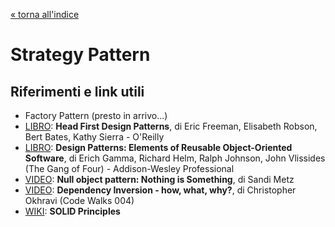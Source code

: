 [&laquo; torna all'indice](../../README.md)
# Strategy Pattern
## Riferimenti e link utili

- Factory Pattern (presto in arrivo...)
- [LIBRO](https://www.amazon.it/Head-First-Design-Patterns-Freeman/dp/0596007124): **Head First Design Patterns**, di Eric Freeman, Elisabeth Robson, Bert Bates, Kathy Sierra - O'Reilly
- [LIBRO](https://www.amazon.it/Design-Patterns-Elements-Reusable-Object-Oriented/dp/0201633612): **Design Patterns: Elements of Reusable Object-Oriented Software**, di Erich Gamma, Richard Helm, Ralph Johnson, John Vlissides (The Gang of Four) - Addison-Wesley Professional
- [VIDEO](https://www.youtube.com/watch?v=OMPfEXIlTVE): **Null object pattern: Nothing is Something**, di Sandi Metz
- [VIDEO](https://www.youtube.com/watch?v=S9awxA1wNNY): **Dependency Inversion - how, what, why?**, di Christopher Okhravi (Code Walks 004)
- [WIKI](https://it.wikipedia.org/wiki/SOLID): **SOLID Principles**

